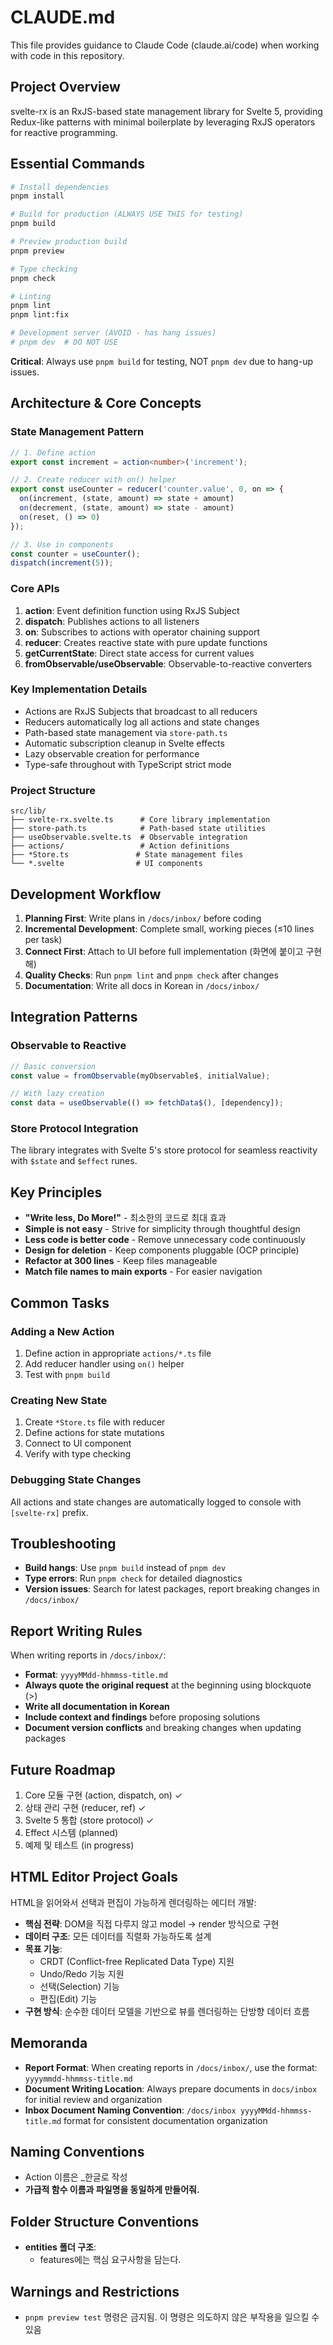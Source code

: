 # CLAUDE.md

This file provides guidance to Claude Code (claude.ai/code) when working with code in this repository.

## Project Overview

svelte-rx is an RxJS-based state management library for Svelte 5, providing Redux-like patterns with minimal boilerplate by leveraging RxJS operators for reactive programming.

## Essential Commands

```bash
# Install dependencies
pnpm install

# Build for production (ALWAYS USE THIS for testing)
pnpm build

# Preview production build
pnpm preview

# Type checking
pnpm check

# Linting
pnpm lint
pnpm lint:fix

# Development server (AVOID - has hang issues)
# pnpm dev  # DO NOT USE
```

**Critical**: Always use `pnpm build` for testing, NOT `pnpm dev` due to hang-up issues.

## Architecture & Core Concepts

### State Management Pattern

```typescript
// 1. Define action
export const increment = action<number>('increment');

// 2. Create reducer with on() helper
export const useCounter = reducer('counter.value', 0, on => {
  on(increment, (state, amount) => state + amount)
  on(decrement, (state, amount) => state - amount)
  on(reset, () => 0)
});

// 3. Use in components
const counter = useCounter();
dispatch(increment(5));
```

### Core APIs

1. **action**: Event definition function using RxJS Subject
2. **dispatch**: Publishes actions to all listeners
3. **on**: Subscribes to actions with operator chaining support
4. **reducer**: Creates reactive state with pure update functions
5. **getCurrentState**: Direct state access for current values
6. **fromObservable/useObservable**: Observable-to-reactive converters

### Key Implementation Details

- Actions are RxJS Subjects that broadcast to all reducers
- Reducers automatically log all actions and state changes
- Path-based state management via `store-path.ts`
- Automatic subscription cleanup in Svelte effects
- Lazy observable creation for performance
- Type-safe throughout with TypeScript strict mode

### Project Structure

```
src/lib/
├── svelte-rx.svelte.ts      # Core library implementation
├── store-path.ts            # Path-based state utilities
├── useObservable.svelte.ts  # Observable integration
├── actions/                 # Action definitions
├── *Store.ts               # State management files
└── *.svelte                # UI components
```

## Development Workflow

1. **Planning First**: Write plans in `/docs/inbox/` before coding
2. **Incremental Development**: Complete small, working pieces (≤10 lines per task)
3. **Connect First**: Attach to UI before full implementation (화면에 붙이고 구현해)
4. **Quality Checks**: Run `pnpm lint` and `pnpm check` after changes
5. **Documentation**: Write all docs in Korean in `/docs/inbox/`

## Integration Patterns

### Observable to Reactive
```typescript
// Basic conversion
const value = fromObservable(myObservable$, initialValue);

// With lazy creation
const data = useObservable(() => fetchData$(), [dependency]);
```

### Store Protocol Integration
The library integrates with Svelte 5's store protocol for seamless reactivity with `$state` and `$effect` runes.

## Key Principles

- **"Write less, Do More!"** - 최소한의 코드로 최대 효과
- **Simple is not easy** - Strive for simplicity through thoughtful design
- **Less code is better code** - Remove unnecessary code continuously
- **Design for deletion** - Keep components pluggable (OCP principle)
- **Refactor at 300 lines** - Keep files manageable
- **Match file names to main exports** - For easier navigation

## Common Tasks

### Adding a New Action
1. Define action in appropriate `actions/*.ts` file
2. Add reducer handler using `on()` helper
3. Test with `pnpm build`

### Creating New State
1. Create `*Store.ts` file with reducer
2. Define actions for state mutations
3. Connect to UI component
4. Verify with type checking

### Debugging State Changes
All actions and state changes are automatically logged to console with `[svelte-rx]` prefix.

## Troubleshooting

- **Build hangs**: Use `pnpm build` instead of `pnpm dev`
- **Type errors**: Run `pnpm check` for detailed diagnostics
- **Version issues**: Search for latest packages, report breaking changes in `/docs/inbox/`

## Report Writing Rules

When writing reports in `/docs/inbox/`:
- **Format**: `yyyyMMdd-hhmmss-title.md`
- **Always quote the original request** at the beginning using blockquote (>)
- **Write all documentation in Korean**
- **Include context and findings** before proposing solutions
- **Document version conflicts** and breaking changes when updating packages

## Future Roadmap

1. Core 모듈 구현 (action, dispatch, on) ✓
2. 상태 관리 구현 (reducer, ref) ✓ 
3. Svelte 5 통합 (store protocol) ✓
4. Effect 시스템 (planned)
5. 예제 및 테스트 (in progress)

## HTML Editor Project Goals

HTML을 읽어와서 선택과 편집이 가능하게 렌더링하는 에디터 개발:
- **핵심 전략**: DOM을 직접 다루지 않고 model → render 방식으로 구현
- **데이터 구조**: 모든 데이터를 직렬화 가능하도록 설계
- **목표 기능**:
  - CRDT (Conflict-free Replicated Data Type) 지원
  - Undo/Redo 기능 지원
  - 선택(Selection) 기능
  - 편집(Edit) 기능
- **구현 방식**: 순수한 데이터 모델을 기반으로 뷰를 렌더링하는 단방향 데이터 흐름

## Memoranda

- **Report Format**: When creating reports in `/docs/inbox/`, use the format: `yyyymmdd-hhmmss-title.md`
- **Document Writing Location**: Always prepare documents in `docs/inbox` for initial review and organization
- **Inbox Document Naming Convention**: `/docs/inbox yyyyMMdd-hhmmss-title.md` format for consistent documentation organization

## Naming Conventions

- Action 이름은 _한글로 작성
- **가급적 함수 이름과 파일명을 동일하게 만들어줘.**

## Folder Structure Conventions

- **entities 폴더 구조**:
  - features에는 핵심 요구사항을 담는다.

## Warnings and Restrictions

- `pnpm preview test` 명령은 금지됨. 이 명령은 의도하지 않은 부작용을 일으킬 수 있음